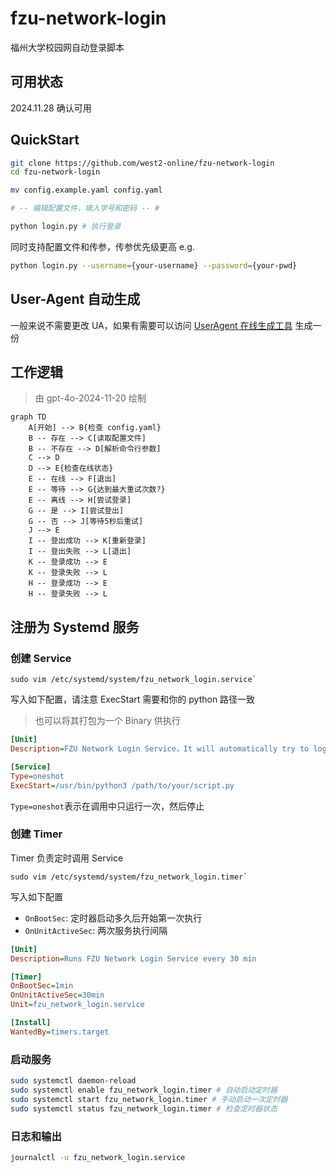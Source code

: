# fzu-network-login

福州大学校园网自动登录脚本

## 可用状态

2024.11.28 确认可用

## QuickStart

```bash
git clone https://github.com/west2-online/fzu-network-login
cd fzu-network-login

mv config.example.yaml config.yaml

# -- 编辑配置文件，填入学号和密码 -- #

python login.py # 执行登录
```

同时支持配置文件和传参，传参优先级更高 e.g.

```bash
python login.py --username={your-username} --password={your-pwd}
```

## User-Agent 自动生成

一般来说不需要更改 UA，如果有需要可以访问 [UserAgent 在线生成工具](https://gongjux.com/userAgentGenerator/) 生成一份

## 工作逻辑

> 由 gpt-4o-2024-11-20 绘制

```mermaid
graph TD
    A[开始] --> B{检查 config.yaml}
    B -- 存在 --> C[读取配置文件]
    B -- 不存在 --> D[解析命令行参数]
    C --> D
    D --> E{检查在线状态}
    E -- 在线 --> F[退出]
    E -- 等待 --> G{达到最大重试次数?}
    E -- 离线 --> H[尝试登录]
    G -- 是 --> I[尝试登出]
    G -- 否 --> J[等待5秒后重试]
    J --> E
    I -- 登出成功 --> K[重新登录]
    I -- 登出失败 --> L[退出]
    K -- 登录成功 --> E
    K -- 登录失败 --> L
    H -- 登录成功 --> E
    H -- 登录失败 --> L
```

## 注册为 Systemd 服务

### 创建 Service

```
sudo vim /etc/systemd/system/fzu_network_login.service`
```

写入如下配置，请注意 ExecStart 需要和你的 python 路径一致

> 也可以将其打包为一个 Binary 供执行

```ini
[Unit]
Description=FZU Network Login Service，It will automatically try to login if it is offline

[Service]
Type=oneshot
ExecStart=/usr/bin/python3 /path/to/your/script.py
```

`Type=oneshot`表示在调用中只运行一次，然后停止

### 创建 Timer

Timer 负责定时调用 Service

```
sudo vim /etc/systemd/system/fzu_network_login.timer`
```

写入如下配置

- `OnBootSec`: 定时器启动多久后开始第一次执行
- `OnUnitActiveSec`: 两次服务执行间隔

```ini
[Unit]
Description=Runs FZU Network Login Service every 30 min

[Timer]
OnBootSec=1min
OnUnitActiveSec=30min
Unit=fzu_network_login.service

[Install]
WantedBy=timers.target
```

### 启动服务

```bash
sudo systemctl daemon-reload
sudo systemctl enable fzu_network_login.timer # 自动启动定时器
sudo systemctl start fzu_network_login.timer # 手动启动一次定时器
sudo systemctl status fzu_network_login.timer # 检查定时器状态
```

### 日志和输出

```bash
journalctl -u fzu_network_login.service
```